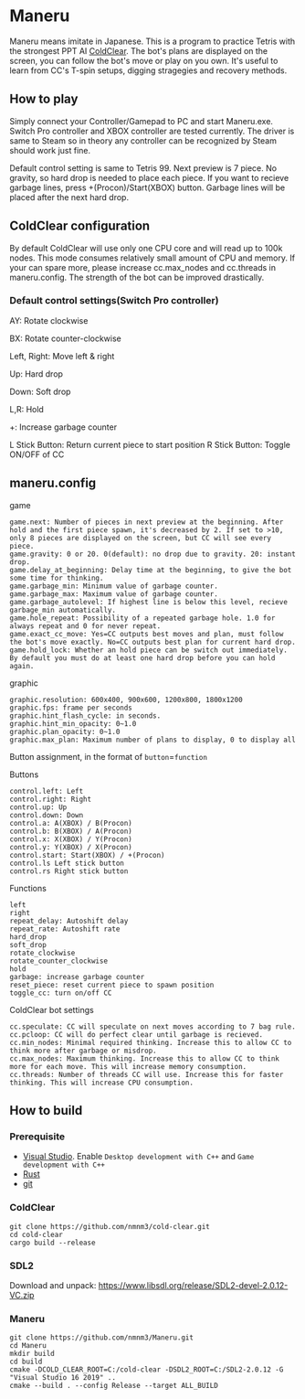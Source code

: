 # Maneru

Maneru means imitate in Japanese. This is a program to practice Tetris with the strongest PPT AI [ColdClear](https://github.com/MinusKelvin/cold-clear). The bot's plans are displayed on the screen, you can follow the bot's move or play on you own. It's useful to learn from CC's T-spin setups, digging stragegies and recovery methods.

## How to play
Simply connect your Controller/Gamepad to PC and start Maneru.exe. Switch Pro controller and XBOX controller are tested currently. The driver is same to Steam so in theory any controller can be recognized by Steam should work just fine.

Default control setting is same to Tetris 99. Next preview is 7 piece. No gravity, so hard drop is needed to place each piece. If you want to recieve garbage lines, press +(Procon)/Start(XBOX) button. Garbage lines will be placed after the next hard drop.

## ColdClear configuration
By default ColdClear will use only one CPU core and will read up to 100k nodes. This mode consumes relatively small amount of CPU and memory. If your can spare more, please increase cc.max_nodes and cc.threads in maneru.config. The strength of the bot can be improved drastically.

### Default control settings(Switch Pro controller)
AY: Rotate clockwise

BX: Rotate counter-clockwise

Left, Right: Move left & right

Up: Hard drop

Down: Soft drop

L,R: Hold

+: Increase garbage counter

L Stick Button: Return current piece to start position
R Stick Button: Toggle ON/OFF of CC

## maneru.config

game
```
game.next: Number of pieces in next preview at the beginning. After hold and the first piece spawn, it's decreased by 2. If set to >10, only 8 pieces are displayed on the screen, but CC will see every piece.
game.gravity: 0 or 20. 0(default): no drop due to gravity. 20: instant drop.
game.delay_at_beginning: Delay time at the beginning, to give the bot some time for thinking.
game.garbage_min: Minimum value of garbage counter.
game.garbage_max: Maximum value of garbage counter.
game.garbage_autolevel: If highest line is below this level, recieve garbage_min automatically.
game.hole_repeat: Possibility of a repeated garbage hole. 1.0 for always repeat and 0 for never repeat.
game.exact_cc_move: Yes=CC outputs best moves and plan, must follow the bot's move exactly. No=CC outputs best plan for current hard drop.
game.hold_lock: Whether an hold piece can be switch out immediately. By default you must do at least one hard drop before you can hold again.
```
graphic
```
graphic.resolution: 600x400, 900x600, 1200x800, 1800x1200
graphic.fps: frame per seconds
graphic.hint_flash_cycle: in seconds.
graphic.hint_min_opacity: 0~1.0
graphic.plan_opacity: 0~1.0
graphic.max_plan: Maximum number of plans to display, 0 to display all
```
Button assignment, in the format of `button`=`function`

Buttons
```
control.left: Left
control.right: Right
control.up: Up
control.down: Down
control.a: A(XBOX) / B(Procon)
control.b: B(XBOX) / A(Procon)
control.x: X(XBOX) / Y(Procon)
control.y: Y(XBOX) / X(Procon)
control.start: Start(XBOX) / +(Procon)
control.ls Left stick button
control.rs Right stick button
```
Functions
```
left
right
repeat_delay: Autoshift delay
repeat_rate: Autoshift rate
hard_drop
soft_drop
rotate_clockwise
rotate_counter_clockwise
hold
garbage: increase garbage counter
reset_piece: reset current piece to spawn position
toggle_cc: turn on/off CC
```

ColdClear bot settings
```
cc.speculate: CC will speculate on next moves according to 7 bag rule.
cc.pcloop: CC will do perfect clear until garbage is recieved.
cc.min_nodes: Minimal required thinking. Increase this to allow CC to think more after garbage or misdrop.
cc.max_nodes: Maximum thinking. Increase this to allow CC to think more for each move. This will increase memory consumption.
cc.threads: Number of threads CC will use. Increase this for faster thinking. This will increase CPU consumption.
```

## How to build

### Prerequisite

- [Visual Studio](https://aka.ms/vs/16/release/vs_community.exe). Enable `Desktop development with C++` and `Game development with C++`
- [Rust](https://static.rust-lang.org/rustup/dist/x86_64-pc-windows-msvc/rustup-init.exe)
- [git](https://git-scm.com/download/win)

### ColdClear
```
git clone https://github.com/nmnm3/cold-clear.git
cd cold-clear
cargo build --release
```
### SDL2
Download and unpack: https://www.libsdl.org/release/SDL2-devel-2.0.12-VC.zip

### Maneru
```
git clone https://github.com/nmnm3/Maneru.git
cd Maneru
mkdir build
cd build
cmake -DCOLD_CLEAR_ROOT=C:/cold-clear -DSDL2_ROOT=C:/SDL2-2.0.12 -G "Visual Studio 16 2019" ..
cmake --build . --config Release --target ALL_BUILD
```